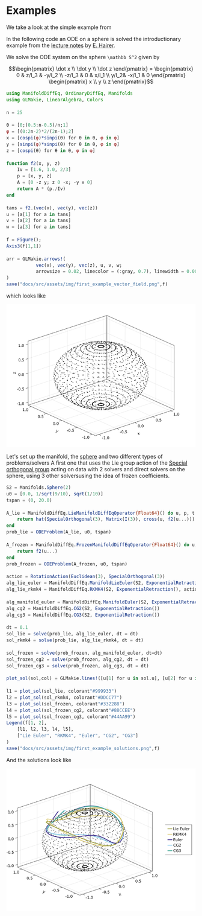 # Examples

We take a look at the simple example from

In the following code an ODE on a sphere is solved the introductionary example from the
[lecture notes](https://www.unige.ch/~hairer/poly-sde-mani.pdf) by [E. Hairer](http://www.unige.ch/~hairer/).

We solve the ODE system on the sphere ``\mathbb S^2`` given by

```math
\begin{pmatrix}
    \dot x \\
    \dot y \\
    \dot z
\end{pmatrix}
=
\begin{pmatrix}
    0 & z/I_3 & -y/I_2 \\
    -z/I_3 & 0 & x/I_1 \\
    y/I_2& -x/I_1 & 0
\end{pmatrix}
\begin{pmatrix}
    x \\
    y \\
    z
\end{pmatrix}
```

```julia
using ManifoldDiffEq, OrdinaryDiffEq, Manifolds
using GLMakie, LinearAlgebra, Colors

n = 25

θ = [0;(0.5:n-0.5)/n;1]
φ = [(0:2n-2)*2/(2n-1);2]
x = [cospi(φ)*sinpi(θ) for θ in θ, φ in φ]
y = [sinpi(φ)*sinpi(θ) for θ in θ, φ in φ]
z = [cospi(θ) for θ in θ, φ in φ]

function f2(x, y, z)
    Iv = [1.6, 1.0, 2/3]
    p = [x, y, z]
    A = [0 -z y; z 0 -x; -y x 0]
    return A * (p./Iv)
end

tans = f2.(vec(x), vec(y), vec(z))
u = [a[1] for a in tans]
v = [a[2] for a in tans]
w = [a[3] for a in tans]

f = Figure();
Axis3(f[1,1])

arr = GLMakie.arrows!(
           vec(x), vec(y), vec(z), u, v, w;
           arrowsize = 0.02, linecolor = (:gray, 0.7), linewidth = 0.0075, lengthscale = 0.1
)
save("docs/src/assets/img/first_example_vector_field.png",f)
```
which looks like

![The ODE illustrated as a tangent vector field](assets/img/first_example_vector_field.png)

Let's set up the manifold, the [sphere](https://juliamanifolds.github.io/Manifolds.jl/stable/manifolds/sphere.html) and two different types of problems/solvers
A first one that uses the Lie group action of the [Special orthogonal group](https://juliamanifolds.github.io/Manifolds.jl/stable/manifolds/group.html#Special-orthogonal-group)
acting on data with 2 solvers and direct solvers on the sphere, using 3 other solversusing the idea of frozen coefficients.

```julia
S2 = Manifolds.Sphere(2)
u0 = [0.0, 1/sqrt(9/10), sqrt(1/10)]
tspan = (0, 20.0)

A_lie = ManifoldDiffEq.LieManifoldDiffEqOperator{Float64}() do u, p, t
    return hat(SpecialOrthogonal(3), Matrix(I(3)), cross(u, f2(u...)))
end
prob_lie = ODEProblem(A_lie, u0, tspan)

A_frozen = ManifoldDiffEq.FrozenManifoldDiffEqOperator{Float64}() do u, p, t
    return f2(u...)
end
prob_frozen = ODEProblem(A_frozen, u0, tspan)

action = RotationAction(Euclidean(3), SpecialOrthogonal(3))
alg_lie_euler = ManifoldDiffEq.ManifoldLieEuler(S2, ExponentialRetraction(), action)
alg_lie_rkmk4 = ManifoldDiffEq.RKMK4(S2, ExponentialRetraction(), action)

alg_manifold_euler = ManifoldDiffEq.ManifoldEuler(S2, ExponentialRetraction())
alg_cg2 = ManifoldDiffEq.CG2(S2, ExponentialRetraction())
alg_cg3 = ManifoldDiffEq.CG3(S2, ExponentialRetraction())

dt = 0.1
sol_lie = solve(prob_lie, alg_lie_euler, dt = dt)
sol_rkmk4 = solve(prob_lie, alg_lie_rkmk4, dt = dt)

sol_frozen = solve(prob_frozen, alg_manifold_euler, dt=dt)
sol_frozen_cg2 = solve(prob_frozen, alg_cg2, dt = dt)
sol_frozen_cg3 = solve(prob_frozen, alg_cg3, dt = dt)

plot_sol(sol,col) = GLMakie.lines!([u[1] for u in sol.u], [u[2] for u in sol.u], [u[3] for u in sol_lie.u]; linewidth = 3, color=col)

l1 = plot_sol(sol_lie, colorant"#999933")
l2 = plot_sol(sol_rkmk4, colorant"#DDCC77")
l3 = plot_sol(sol_frozen, colorant"#332288")
l4 = plot_sol(sol_frozen_cg2, colorant"#88CCEE")
l5 = plot_sol(sol_frozen_cg3, colorant"#44AA99")
Legend(f[1, 2],
    [l1, l2, l3, l4, l5],
    ["Lie Euler", "RKMK4", "Euler", "CG2", "CG3"]
)
save("docs/src/assets/img/first_example_solutions.png",f)
```

And the solutions look like

![The ODE solutions](assets/img/first_example_solutions.png)
